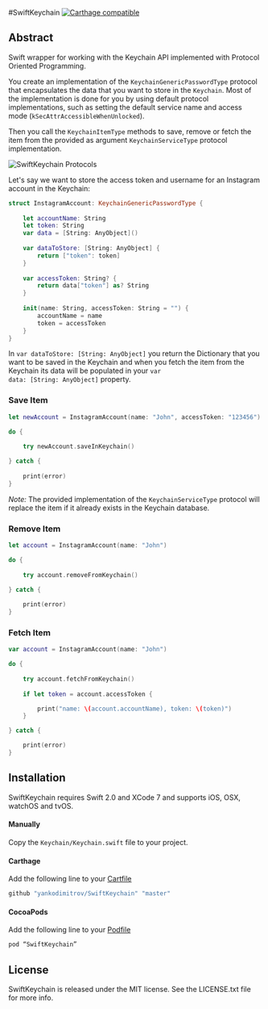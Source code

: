 #SwiftKeychain
[![Carthage compatible](https://img.shields.io/badge/Carthage-compatible-4BC51D.svg?style=flat)](https://github.com/Carthage/Carthage)

## Abstract
Swift wrapper for working with the Keychain API implemented with Protocol Oriented Programming.

You create an implementation of the <code>KeychainGenericPasswordType</code> protocol that encapsulates the data that you want to store in the <code>Keychain</code>. Most of the implementation is done for you by using default protocol implementations, such as setting the default service name and access mode (<code>kSecAttrAccessibleWhenUnlocked</code>).

Then you call the <code>KeychainItemType</code> methods to save, remove or fetch the item from the provided as argument <code>KeychainServiceType</code> protocol implementation.

![SwiftKeychain Protocols](https://raw.githubusercontent.com/yankodimitrov/SwiftKeychain/Keychain-1.0/Resources/Protocols.png)

Let's say we want to store the access token and username for an Instagram account in the Keychain:

```swift
struct InstagramAccount: KeychainGenericPasswordType {
    
    let accountName: String
    let token: String
    var data = [String: AnyObject]()
    
    var dataToStore: [String: AnyObject] {
        return ["token": token]
    }
    
    var accessToken: String? {
        return data["token"] as? String
    }
    
    init(name: String, accessToken: String = "") {
        accountName = name
        token = accessToken
    }
}
```
In <code>var dataToStore: [String: AnyObject]</code> you return the Dictionary that you want to be saved in the Keychain and when you fetch the item from the Keychain its data will be populated in your <code>var data: [String: AnyObject]</code> property.

### Save Item
```swift
let newAccount = InstagramAccount(name: "John", accessToken: "123456")

do {
    
    try newAccount.saveInKeychain()

} catch {
    
    print(error)
}
```
*Note:* The provided implementation of the <code>KeychainServiceType</code> protocol will replace the item if it already exists in the Keychain database.

### Remove Item
```swift
let account = InstagramAccount(name: "John")

do {
    
    try account.removeFromKeychain()

} catch {
    
    print(error)
}
```

### Fetch Item
```swift
var account = InstagramAccount(name: "John")

do {
    
    try account.fetchFromKeychain()
    
    if let token = account.accessToken {

        print("name: \(account.accountName), token: \(token)")
    }

} catch {

    print(error)
}
```

## Installation
SwiftKeychain requires Swift 2.0 and XCode 7 and supports iOS, OSX, watchOS and tvOS.

#### Manually
Copy the <code>Keychain/Keychain.swift</code> file to your project.

#### Carthage
Add the following line to your [Cartfile](https://github.com/carthage/carthage)
```swift
github "yankodimitrov/SwiftKeychain" "master"
```

#### CocoaPods
Add the following line to your [Podfile](https://guides.cocoapods.org/)
```swift
pod “SwiftKeychain”
```

## License
SwiftKeychain is released under the MIT license. See the LICENSE.txt file for more info.
